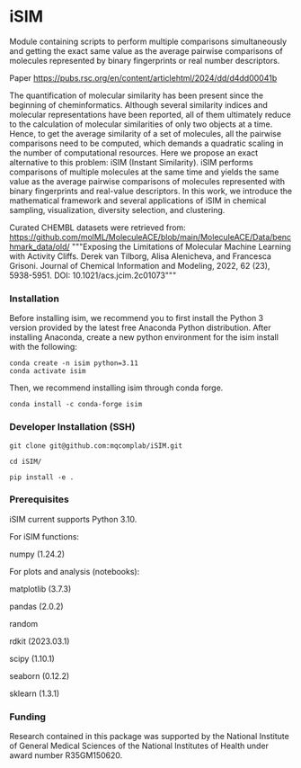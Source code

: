 # iSIM
Module containing scripts to perform multiple comparisons simultaneously and getting the exact same value as the average pairwise comparisons of molecules represented by binary fingerprints or real number descriptors.

Paper
https://pubs.rsc.org/en/content/articlehtml/2024/dd/d4dd00041b

The quantification of molecular similarity has been present since the beginning of cheminformatics. Although several similarity indices and molecular representations have been reported, all of them ultimately reduce to the calculation of molecular similarities of only two objects at a time. Hence, to get the average similarity of a set of molecules, all the pairwise comparisons need to be computed, which demands a quadratic scaling in the number of computational resources. Here we propose an exact alternative to this problem: iSIM (Instant Similarity). iSIM performs comparisons of multiple molecules at the same time and yields the same value as the average pairwise comparisons of molecules represented with binary fingerprints and real-value descriptors. In this work, we introduce the mathematical framework and several applications of iSIM in chemical sampling, visualization, diversity selection, and clustering.


Curated CHEMBL datasets were retrieved from:
https://github.com/molML/MoleculeACE/blob/main/MoleculeACE/Data/benchmark_data/old/
"""Exposing the Limitations of Molecular Machine Learning with Activity Cliffs. Derek van Tilborg, Alisa Alenicheva, and Francesca Grisoni. Journal of Chemical Information and Modeling, 2022, 62 (23), 5938-5951. DOI: 10.1021/acs.jcim.2c01073"""

### Installation

Before installing isim, we recommend you to first install the Python 3 version provided by the latest free Anaconda Python distribution. After installing Anaconda, create a new python environment for the isim install with the following:
```
conda create -n isim python=3.11
conda activate isim
```
Then, we recommend installing isim through conda forge.
```
conda install -c conda-forge isim
```

### Developer Installation (SSH)
`git clone git@github.com:mqcomplab/iSIM.git`

`cd iSIM/`

`pip install -e .`
### Prerequisites
iSIM current supports Python 3.10. 

For iSIM functions:

numpy (1.24.2)

For plots and analysis (notebooks):

matplotlib (3.7.3)

pandas (2.0.2)

random 

rdkit (2023.03.1)

scipy (1.10.1)

seaborn (0.12.2)

sklearn (1.3.1)

### Funding
Research contained in this package was supported by the National Institute of General Medical Sciences of the National Institutes  of  Health  under  award  number  R35GM150620. 

